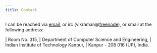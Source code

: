 ```yaml
---
title: Contact
---
```


I can be reached via [email](mailto:$email$), or irc
(vikraman@[freenode](irc://irc.freenode.net)), or smail at the
following address:

| Room No. 315,
| Department of Computer Science and Engineering,
| Indian Institute of Technology Kanpur,
| Kanpur - 208 016 (UP), India.
